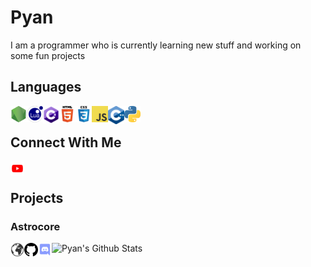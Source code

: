 # Pyan
I am a programmer who is currently learning new stuff and working on some fun projects

## Languages
<img align="left" alt="Node.js" width="26px" src="https://github.com/PY44N/PY44N/raw/master/Img/nodejs.png" />
<img align="left" alt="LUA" width="26px" src="https://github.com/PY44N/PY44N/raw/master/Img/lua.png" />
<img align="left" alt="C#" width="26px" src="https://github.com/PY44N/PY44N/raw/master/Img/c%23.png" />
<img align="left" alt="HTML" width="26px" src="https://github.com/PY44N/PY44N/raw/master/Img/html.png" />
<img align="left" alt="CSS" width="26px" src="https://github.com/PY44N/PY44N/raw/master/Img/css.png" />
<img align="left" alt="JavaScript" width="26px" src="https://github.com/PY44N/PY44N/raw/master/Img/javascript.png" />
<img align="left" alt="C++" width="26px" src="https://github.com/PY44N/PY44N/raw/master/Img/c%2B%2B.png" />
<img align="left" alt="Python" width="26px" src="https://github.com/PY44N/PY44N/raw/master/Img/python.png" />⠀

## Connect With Me
[<img align="left" alt="Pyan | YouTube" width="22px" src="https://github.com/PY44N/PY44N/raw/master/Img/youtube.png" />][youtube]⠀

## Projects
### Astrocore
[<img align="left" alt="astrocore.net" width="22px" src="https://github.com/PY44N/PY44N/raw/master/Img/globe.png" />][astrocore]
[<img align="left" alt="Astrocore | Github" width="22px" src="https://github.com/PY44N/PY44N/raw/master/Img/github.png" />][astrocoregithub]
[<img align="left" alt="Astrocore | Discord" width="22px" src="https://github.com/PY44N/PY44N/raw/master/Img/discord.png" />][astrocorediscord]

<img align="left" alt="Pyan's Github Stats" src="https://github-readme-stats.vercel.app/api?username=PY44N&show_icons=true&hide_border=true" />

[youtube]: https://www.youtube.com/channel/UCoxvdTSiNhGyXnQVczlkCig
[astrocore]: https://www.astrocore.net/
[astrocoregithub]: https://github.com/PY44N/Gamehub
[astrocorediscord]: https://www.astrocore.net/Other/Discord/
